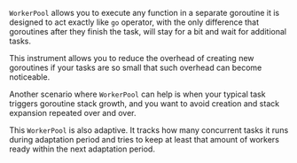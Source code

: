 `WorkerPool` allows you to execute any function in a separate goroutine
it is designed to act exactly like `go` operator, with the only difference that
goroutines after they finish the task, will stay for a bit and wait for additional tasks.

This instrument allows you to reduce the overhead of creating new goroutines
if your tasks are so small that such overhead can become noticeable.

Another scenario where `WorkerPool` can help is when your typical task triggers goroutine stack growth,
and you want to avoid creation and stack expansion repeated over and over.

This `WorkerPool` is also adaptive. It tracks how many concurrent tasks it runs during adaptation period
and tries to keep at least that amount of workers ready within the next adaptation period.
